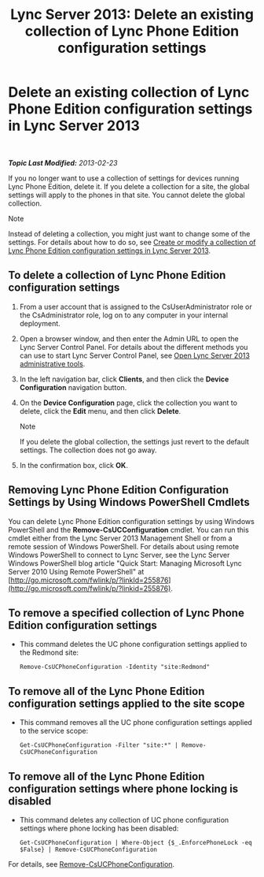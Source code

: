 ﻿---
title: 'Lync Server 2013: Delete an existing collection of Lync Phone Edition configuration settings'
TOCTitle: Delete an existing collection of Lync Phone Edition configuration settings
ms:assetid: 1bfc427d-4dcd-4199-b25f-8d5cfec2164f
ms:mtpsurl: https://technet.microsoft.com/en-us/library/JJ687984(v=OCS.15)
ms:contentKeyID: 49733574
ms.date: 07/23/2014
mtps_version: v=OCS.15
---

<div data-xmlns="http://www.w3.org/1999/xhtml">

<div class="topic" data-xmlns="http://www.w3.org/1999/xhtml" data-msxsl="urn:schemas-microsoft-com:xslt" data-cs="http://msdn.microsoft.com/en-us/">

<div data-asp="http://msdn2.microsoft.com/asp">

# Delete an existing collection of Lync Phone Edition configuration settings in Lync Server 2013

</div>

<div id="mainSection">

<div id="mainBody">

<span> </span>

_**Topic Last Modified:** 2013-02-23_

If you no longer want to use a collection of settings for devices running Lync Phone Edition, delete it. If you delete a collection for a site, the global settings will apply to the phones in that site. You cannot delete the global collection.

<div>


> [!NOTE]
> Instead of deleting a collection, you might just want to change some of the settings. For details about how to do so, see <A href="lync-server-2013-create-or-modify-a-collection-of-lync-phone-edition-configuration-settings.md">Create or modify a collection of Lync Phone Edition configuration settings in Lync Server 2013</A>.



</div>

<div>

## To delete a collection of Lync Phone Edition configuration settings

1.  From a user account that is assigned to the CsUserAdministrator role or the CsAdministrator role, log on to any computer in your internal deployment.

2.  Open a browser window, and then enter the Admin URL to open the Lync Server Control Panel. For details about the different methods you can use to start Lync Server Control Panel, see [Open Lync Server 2013 administrative tools](lync-server-2013-open-lync-server-administrative-tools.md).

3.  In the left navigation bar, click **Clients**, and then click the **Device Configuration** navigation button.

4.  On the **Device Configuration** page, click the collection you want to delete, click the **Edit** menu, and then click **Delete**.
    
    <div>
    

    > [!NOTE]
    > If you delete the global collection, the settings just revert to the default settings. The collection does not go away.

    
    </div>

5.  In the confirmation box, click **OK**.

</div>

<div>

## Removing Lync Phone Edition Configuration Settings by Using Windows PowerShell Cmdlets

You can delete Lync Phone Edition configuration settings by using Windows PowerShell and the **Remove-CsUCConfiguration** cmdlet. You can run this cmdlet either from the Lync Server 2013 Management Shell or from a remote session of Windows PowerShell. For details about using remote Windows PowerShell to connect to Lync Server, see the Lync Server Windows PowerShell blog article "Quick Start: Managing Microsoft Lync Server 2010 Using Remote PowerShell" at [http://go.microsoft.com/fwlink/p/?linkId=255876](http://go.microsoft.com/fwlink/p/?linkid=255876).

<div>

## To remove a specified collection of Lync Phone Edition configuration settings

  - This command deletes the UC phone configuration settings applied to the Redmond site:
    
        Remove-CsUCPhoneConfiguration -Identity "site:Redmond"

</div>

<div>

## To remove all of the Lync Phone Edition configuration settings applied to the site scope

  - This command removes all the UC phone configuration settings applied to the service scope:
    
        Get-CsUCPhoneConfiguration -Filter "site:*" | Remove-CsUCPhoneConfiguration

</div>

<div>

## To remove all of the Lync Phone Edition configuration settings where phone locking is disabled

  - This command deletes any collection of UC phone configuration settings where phone locking has been disabled:
    
        Get-CsUCPhoneConfiguration | Where-Object {$_.EnforcePhoneLock -eq $False} | Remove-CsUCPhoneConfiguration

</div>

For details, see [Remove-CsUCPhoneConfiguration](https://docs.microsoft.com/en-us/powershell/module/skype/Remove-CsUCPhoneConfiguration).

</div>

</div>

<span> </span>

</div>

</div>

</div>

